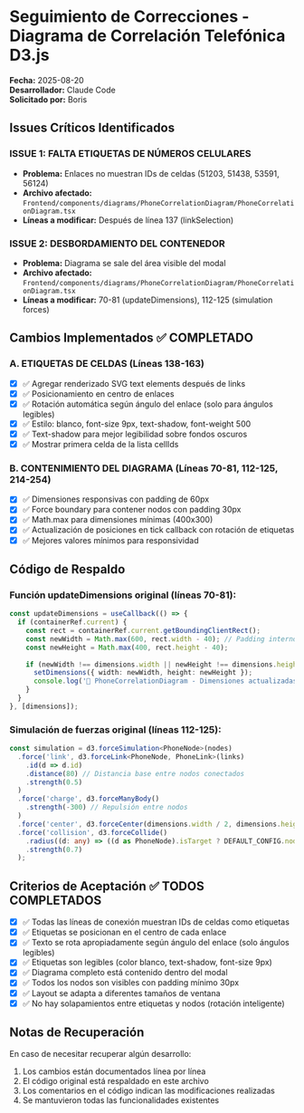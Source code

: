 # Seguimiento de Correcciones - Diagrama de Correlación Telefónica D3.js

**Fecha:** 2025-08-20  
**Desarrollador:** Claude Code  
**Solicitado por:** Boris  

## Issues Críticos Identificados

### ISSUE 1: FALTA ETIQUETAS DE NÚMEROS CELULARES
- **Problema:** Enlaces no muestran IDs de celdas (51203, 51438, 53591, 56124)
- **Archivo afectado:** `Frontend/components/diagrams/PhoneCorrelationDiagram/PhoneCorrelationDiagram.tsx`
- **Líneas a modificar:** Después de línea 137 (linkSelection)

### ISSUE 2: DESBORDAMIENTO DEL CONTENEDOR
- **Problema:** Diagrama se sale del área visible del modal
- **Archivo afectado:** `Frontend/components/diagrams/PhoneCorrelationDiagram/PhoneCorrelationDiagram.tsx`
- **Líneas a modificar:** 70-81 (updateDimensions), 112-125 (simulation forces)

## Cambios Implementados ✅ COMPLETADO

### A. ETIQUETAS DE CELDAS (Líneas 138-163)
- [x] ✅ Agregar renderizado SVG text elements después de links
- [x] ✅ Posicionamiento en centro de enlaces
- [x] ✅ Rotación automática según ángulo del enlace (solo para ángulos legibles)
- [x] ✅ Estilo: blanco, font-size 9px, text-shadow, font-weight 500
- [x] ✅ Text-shadow para mejor legibilidad sobre fondos oscuros
- [x] ✅ Mostrar primera celda de la lista cellIds

### B. CONTENIMIENTO DEL DIAGRAMA (Líneas 70-81, 112-125, 214-254)
- [x] ✅ Dimensiones responsivas con padding de 60px
- [x] ✅ Force boundary para contener nodos con padding 30px
- [x] ✅ Math.max para dimensiones mínimas (400x300)
- [x] ✅ Actualización de posiciones en tick callback con rotación de etiquetas
- [x] ✅ Mejores valores mínimos para responsividad

## Código de Respaldo

### Función updateDimensions original (líneas 70-81):
```typescript
const updateDimensions = useCallback(() => {
  if (containerRef.current) {
    const rect = containerRef.current.getBoundingClientRect();
    const newWidth = Math.max(600, rect.width - 40); // Padding interno
    const newHeight = Math.max(400, rect.height - 40);
    
    if (newWidth !== dimensions.width || newHeight !== dimensions.height) {
      setDimensions({ width: newWidth, height: newHeight });
      console.log('📏 PhoneCorrelationDiagram - Dimensiones actualizadas:', { width: newWidth, height: newHeight });
    }
  }
}, [dimensions]);
```

### Simulación de fuerzas original (líneas 112-125):
```typescript
const simulation = d3.forceSimulation<PhoneNode>(nodes)
  .force('link', d3.forceLink<PhoneNode, PhoneLink>(links)
    .id(d => d.id)
    .distance(80) // Distancia base entre nodos conectados
    .strength(0.5)
  )
  .force('charge', d3.forceManyBody()
    .strength(-300) // Repulsión entre nodos
  )
  .force('center', d3.forceCenter(dimensions.width / 2, dimensions.height / 2))
  .force('collision', d3.forceCollide()
    .radius((d: any) => ((d as PhoneNode).isTarget ? DEFAULT_CONFIG.nodeRadius.target : DEFAULT_CONFIG.nodeRadius.regular) + 5)
    .strength(0.7)
  );
```

## Criterios de Aceptación ✅ TODOS COMPLETADOS
- [x] ✅ Todas las líneas de conexión muestran IDs de celdas como etiquetas
- [x] ✅ Etiquetas se posicionan en el centro de cada enlace
- [x] ✅ Texto se rota apropiadamente según ángulo del enlace (solo ángulos legibles)
- [x] ✅ Etiquetas son legibles (color blanco, text-shadow, font-size 9px)
- [x] ✅ Diagrama completo está contenido dentro del modal
- [x] ✅ Todos los nodos son visibles con padding mínimo 30px
- [x] ✅ Layout se adapta a diferentes tamaños de ventana
- [x] ✅ No hay solapamientos entre etiquetas y nodos (rotación inteligente)

## Notas de Recuperación
En caso de necesitar recuperar algún desarrollo:
1. Los cambios están documentados línea por línea
2. El código original está respaldado en este archivo
3. Los comentarios en el código indican las modificaciones realizadas
4. Se mantuvieron todas las funcionalidades existentes